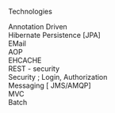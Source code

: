 Technologies

Annotation Driven<br />
Hibernate Persistence [JPA] <br />
EMail <br />
AOP <br />
EHCACHE  <br />
REST - security <br />
Security ; Login, Authorization <br />
Messaging [ JMS/AMQP] <br />
MVC <br />
Batch 